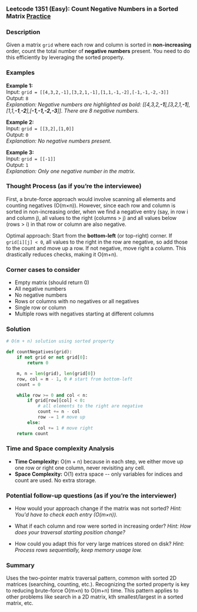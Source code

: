 ### Leetcode 1351 (Easy): Count Negative Numbers in a Sorted Matrix [Practice](https://leetcode.com/problems/count-negative-numbers-in-a-sorted-matrix)

### Description  
Given a matrix `grid` where each row and column is sorted in **non-increasing** order, count the total number of **negative numbers** present. You need to do this efficiently by leveraging the sorted property.

### Examples  

**Example 1:**  
Input: `grid = [[4,3,2,-1],[3,2,1,-1],[1,1,-1,-2],[-1,-1,-2,-3]]`  
Output: `8`  
*Explanation: Negative numbers are highlighted as bold: [[4,3,2,**-1**],[3,2,1,**-1**],[1,1,**-1**,**-2**],[**-1,-1,-2,-3**]]. There are 8 negative numbers.*

**Example 2:**  
Input: `grid = [[3,2],[1,0]]`  
Output: `0`  
*Explanation: No negative numbers present.*

**Example 3:**  
Input: `grid = [[-1]]`  
Output: `1`  
*Explanation: Only one negative number in the matrix.*


### Thought Process (as if you’re the interviewee)  
First, a brute-force approach would involve scanning all elements and counting negatives (O(m×n)). However, since each row and column is sorted in non-increasing order, when we find a negative entry (say, in row i and column j), all values to the right (columns > j) and all values below (rows > i) in that row or column are also negative.

Optimal approach: Start from the **bottom-left** (or top-right) corner. If `grid[i][j] < 0`, all values to the right in the row are negative, so add those to the count and move up a row. If not negative, move right a column. This drastically reduces checks, making it O(m+n).

### Corner cases to consider  
- Empty matrix (should return 0)
- All negative numbers
- No negative numbers
- Rows or columns with no negatives or all negatives
- Single row or column
- Multiple rows with negatives starting at different columns


### Solution

```python
# O(m + n) solution using sorted property

def countNegatives(grid):
    if not grid or not grid[0]:
        return 0

    m, n = len(grid), len(grid[0])
    row, col = m - 1, 0 # start from bottom-left
    count = 0

    while row >= 0 and col < n:
        if grid[row][col] < 0:
            # all elements to the right are negative
            count += n - col
            row -= 1 # move up
        else:
            col += 1 # move right
    return count
```

### Time and Space complexity Analysis  

- **Time Complexity:** O(m + n) because in each step, we either move up one row or right one column, never revisiting any cell.
- **Space Complexity:** O(1) extra space -- only variables for indices and count are used. No extra storage.


### Potential follow-up questions (as if you’re the interviewer)  

- How would your approach change if the matrix was not sorted?
  *Hint: You'd have to check each entry (O(m×n)).*

- What if each column and row were sorted in increasing order?
  *Hint: How does your traversal starting position change?*

- How could you adapt this for very large matrices stored on disk?
  *Hint: Process rows sequentially, keep memory usage low.*

### Summary
Uses the two-pointer matrix traversal pattern, common with sorted 2D matrices (searching, counting, etc.). Recognizing the sorted property is key to reducing brute-force O(m×n) to O(m+n) time. This pattern applies to other problems like search in a 2D matrix, kth smallest/largest in a sorted matrix, etc.
